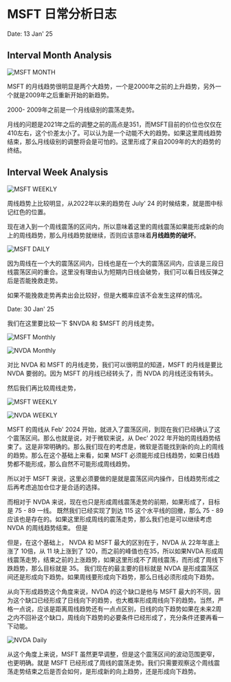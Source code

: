 # MSFT 日常分析日志

Date: 13 Jan' 25

## Interval Month Analysis

![MSFT MONTH](https://www.tradingview.com/x/rfCtNuN1/)

MSFT 的月线趋势很明显是两个大趋势，一个是2000年之前的上升趋势，另外一个就是2009年之后重新开始的新趋势。

2000- 2009年之前是一个月线级别的震荡走势。

月线的问题是2021年之后的调整之前的高点是351，而MSFT目前的价位也仅仅在410左右，这个价差太小了。可以认为是一个动能不大的趋势。如果这里周线趋势结束，那么月线级别的调整将会是可怕的。这里形成了来自2009年的大的趋势的终结。

## Interval Week Analysis

![MSFT WEEKLY](https://www.tradingview.com/x/q6C6Y0dE/)

周线趋势上比较明显，从2022年以来的趋势在 July' 24 的时候结束，就是图中标记红色的位置。

现在进入到一个周线震荡的区间内，所以意味着这里的周线震荡如果能形成新的向上的周线趋势，那么月线趋势就继续，否则应该意味着**月线趋势的破坏**。

![MSFT DAILY](https://www.tradingview.com/x/eL4ylOQr/)

因为周线在一个大的震荡区间内，日线也是在一个大的震荡区间内，应该是三段日线震荡区间的重合。这里没有理由认为短期内日线会破势，我们可以看日线反弹之后是否能挽救走势。

如果不能挽救走势再卖出会比较好，但是大概率应该不会发生这样的情况。


Date: 30 Jan' 25

我们在这里要比较一下 $NVDA 和 $MSFT 的月线走势。


![MSFT Monthly](https://www.tradingview.com/x/Y6MFgqtb/)

![NVDA Monthly](https://www.tradingview.com/x/pUAPODrn/)

对比 NVDA 和 MSFT 的月线走势，我们可以很明显的知道，MSFT 的月线是要比 NVDA 要弱的。因为 MSFT 的月线已经转头了，而 NVDA 的月线还没有转头。

然后我们再比较周线走势，

![MSFT WEEKLY](https://www.tradingview.com/x/pUAPODrn/)

![NVDA WEEKLY](https://www.tradingview.com/x/vLMdrndC/)

MSFT 的周线从 Feb' 2024 开始，就进入了震荡区间，到现在我们已经确认了这个震荡区间。那么也就是说，对于微软来说，从 Dec' 2022 年开始的周线趋势结束了。这是非常明确的。那么我们现在的考虑是，微软是否能找到新的向上的周线的趋势。那么在这个基础上来看，如果 MSFT 必须能形成日线趋势，如果日线趋势都不能形成，那么自然不可能形成周线趋势。

所以对于 MSFT 来说，这里必须要做的是就是震荡区间内操作，日线趋势形成之后再考虑追加仓位才是合适的选择。

而相对于 NVDA 来说，现在也只是形成周线震荡走势的前期，如果形成了，目标是 75 - 89 一线。 既然我们已经实现了到达 115 这个水平线的回撤，那么 75 - 89 应该也是存在的。如果这里形成周线的震荡走势，那么我们也是可以继续考虑 NVDA 的周线趋势结束。 但是 

但是，在这个基础上， NVDA 和 MSFT 最大的区别在于，NVDA 从 22年年底上涨了 10倍，从 11 块上涨到了 120，而之前的峰值也在35，所以如果NVDA 形成周线震荡走势，结束之前的上涨趋势，如果这里形成不了周线震荡，而形成了周线下跌趋势，那么目标就是 35。 我们现在的最主要的目标就是 NVDA 是形成震荡区间还是形成向下趋势。如果周线要形成向下趋势，那么日线必须形成向下趋势。

从向下形成趋势这个角度来说，NVDA 的这个缺口是他与 MSFT 最大的不同，因为这个缺口已经形成了日线向下的趋势，也大概率形成周线向下的趋势。当然，严格一点说，应该是距离周线趋势还有一点点区别，日线的向下趋势如果在未来2周之内不回补这个缺口，周线向下趋势的必要条件已经形成了，充分条件还要再看一下动能。

![NVDA Daily](https://www.tradingview.com/x/1k0BBXXU/)

从这个角度上来说，MSFT 虽然更早调整，但是这个震荡区间的波动范围更窄，也更明确。就是 MSFT 已经形成了周线的震荡走势。我们只需要观察这个周线震荡走势结束之后是否会如何，是形成新的向上趋势，还是形成向下趋势。

